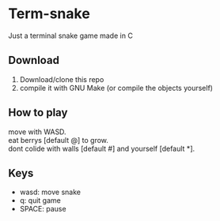 # Term-snake

Just a terminal snake game made in C

## Download

1. Download/clone this repo
2. compile it with GNU Make (or compile the objects yourself)

## How to play

move with WASD.  
eat berrys [default @] to grow.  
dont colide with walls [default #] and yourself [default \*].  

## Keys

- wasd: move snake
- q: quit game
- SPACE: pause
